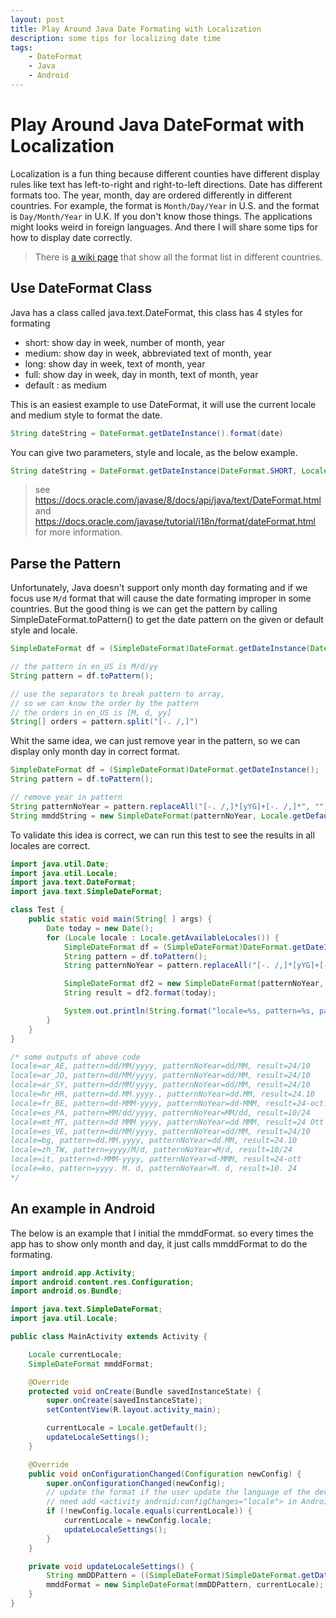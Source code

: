```yaml
---
layout: post
title: Play Around Java Date Formating with Localization
description: some tips for localizing date time
tags: 
    - DateFormat
    - Java
    - Android
---
```


# Play Around Java DateFormat with Localization

Localization is a fun thing because different counties have different display rules like text has left-to-right and right-to-left directions. Date has different formats too. The year, month, day are ordered differently in different countries. For example, the format is `Month/Day/Year` in U.S. and the format is `Day/Month/Year` in U.K. 
If you don't know those things. The applications might looks weird in foreign languages. And there I will share some tips for how to display date correctly. 

> There is [a wiki page](https://en.wikipedia.org/wiki/Date_format_by_country) that show all the format list in different countries.

## Use DateFormat Class

Java has a class called java.text.DateFormat, this class has 4 styles for formating

- short: show day in week, number of month, year
- medium: show day in week, abbreviated text of month, year
- long: show day in week, text of month, year
- full: show day in week, day in month, text of month, year
- default : as medium


This is an easiest example to use DateFormat, it will use the current locale and medium style to format the date.
```java
String dateString = DateFormat.getDateInstance().format(date)
```

You can give two parameters, style and locale, as the below example.
```java
String dateString = DateFormat.getDateInstance(DateFormat.SHORT, Locale.CHINA).format(new Date())
```

> see https://docs.oracle.com/javase/8/docs/api/java/text/DateFormat.html and https://docs.oracle.com/javase/tutorial/i18n/format/dateFormat.html for more information.

## Parse the Pattern

Unfortunately, Java doesn't support only month day formating and if we focus use `M/d` format that will cause the date formating improper in some countries. But the good thing is we can get the pattern by calling SimpleDateFormat.toPattern() to get the date pattern on the given or default style and locale.

``` java
SimpleDateFormat df = (SimpleDateFormat)DateFormat.getDateInstance(DateFormat.SHORT);

// the pattern in en_US is M/d/yy
String pattern = df.toPattern();

// use the separators to break pattern to array,
// so we can know the order by the pattern
// the orders in en_US is [M, d, yy]
String[] orders = pattern.split("[-. /,]")
```

Whit the same idea, we can just remove year in the pattern, so we can display only month day in correct format.

``` java
SimpleDateFormat df = (SimpleDateFormat)DateFormat.getDateInstance();
String pattern = df.toPattern();

// remove year in pattern
String patternNoYear = pattern.replaceAll("[-. /,]*[yYG]+[-. /,]*", "");
String mmddString = new SimpleDateFormat(patternNoYear, Locale.getDefault()).format(today);
```

To validate this idea is correct, we can run this test to see the results in all locales are correct.

``` java
import java.util.Date;
import java.util.Locale;
import java.text.DateFormat;
import java.text.SimpleDateFormat;

class Test {
    public static void main(String[ ] args) {
        Date today = new Date();
        for (Locale locale : Locale.getAvailableLocales()) {
            SimpleDateFormat df = (SimpleDateFormat)DateFormat.getDateInstance(DateFormat.DEFAULT, locale);
            String pattern = df.toPattern();
            String patternNoYear = pattern.replaceAll("[-. /,]*[yYG]+[-. /,]*", "");

            SimpleDateFormat df2 = new SimpleDateFormat(patternNoYear, locale);
            String result = df2.format(today);

            System.out.println(String.format("locale=%s, pattern=%s, patternNoYear=%s, result=%s", locale, pattern, patternNoYear, result));
        }
    }
}

/* some outputs of above code
locale=ar_AE, pattern=dd/MM/yyyy, patternNoYear=dd/MM, result=24/10
locale=ar_JO, pattern=dd/MM/yyyy, patternNoYear=dd/MM, result=24/10
locale=ar_SY, pattern=dd/MM/yyyy, patternNoYear=dd/MM, result=24/10
locale=hr_HR, pattern=dd.MM.yyyy., patternNoYear=dd.MM, result=24.10
locale=fr_BE, pattern=dd-MMM-yyyy, patternNoYear=dd-MMM, result=24-oct.
locale=es_PA, pattern=MM/dd/yyyy, patternNoYear=MM/dd, result=10/24
locale=mt_MT, pattern=dd MMM yyyy, patternNoYear=dd MMM, result=24 Ott
locale=es_VE, pattern=dd/MM/yyyy, patternNoYear=dd/MM, result=24/10
locale=bg, pattern=dd.MM.yyyy, patternNoYear=dd.MM, result=24.10
locale=zh_TW, pattern=yyyy/M/d, patternNoYear=M/d, result=10/24
locale=it, pattern=d-MMM-yyyy, patternNoYear=d-MMM, result=24-ott
locale=ko, pattern=yyyy. M. d, patternNoYear=M. d, result=10. 24
*/
```


## An example in Android
The below is an example that I initial the mmddFormat. so every times the app has to show only month and day, it just calls mmddFormat to do the formating.

``` java
import android.app.Activity;
import android.content.res.Configuration;
import android.os.Bundle;

import java.text.SimpleDateFormat;
import java.util.Locale;

public class MainActivity extends Activity {

    Locale currentLocale;
    SimpleDateFormat mmddFormat;

    @Override
    protected void onCreate(Bundle savedInstanceState) {
        super.onCreate(savedInstanceState);
        setContentView(R.layout.activity_main);

        currentLocale = Locale.getDefault();
        updateLocaleSettings();
    }

    @Override
    public void onConfigurationChanged(Configuration newConfig) {
        super.onConfigurationChanged(newConfig);
        // update the format if the user update the language of the device
        // need add <activity android:configChanges="locale"> in AndroidManifest.xml 
        if (!newConfig.locale.equals(currentLocale)) {
            currentLocale = newConfig.locale;
            updateLocaleSettings();
        }
    }

    private void updateLocaleSettings() {
        String mmDDPattern = ((SimpleDateFormat)SimpleDateFormat.getDateInstance(SimpleDateFormat.SHORT)).toPattern().replace("[-. /,]*[yYG]+[-. /,]*", "");
        mmddFormat = new SimpleDateFormat(mmDDPattern, currentLocale);
    }
}
```

